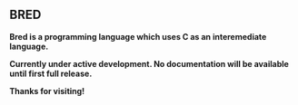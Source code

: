 ## BRED

**Bred is a programming language which uses C as an interemediate language.**

**Currently under active development. No documentation will be available until first full release.**

**Thanks for visiting!**